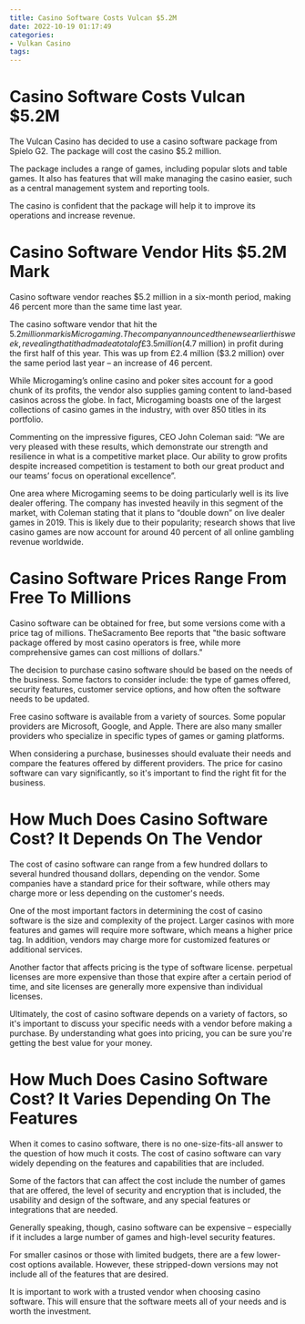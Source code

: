 ```yaml
---
title: Casino Software Costs Vulcan $5.2M
date: 2022-10-19 01:17:49
categories:
- Vulkan Casino
tags:
---
```



#  Casino Software Costs Vulcan $5.2M

The Vulcan Casino has decided to use a casino software package from Spielo G2. The package will cost the casino $5.2 million.

The package includes a range of games, including popular slots and table games. It also has features that will make managing the casino easier, such as a central management system and reporting tools.

The casino is confident that the package will help it to improve its operations and increase revenue.

#  Casino Software Vendor Hits $5.2M Mark

Casino software vendor reaches $5.2 million in a six-month period, making 46 percent more than the same time last year.

The casino software vendor that hit the $5.2 million mark is Microgaming. The company announced the news earlier this week, revealing that it had made a total of £3.5 million ($4.7 million) in profit during the first half of this year. This was up from £2.4 million ($3.2 million) over the same period last year – an increase of 46 percent.

While Microgaming’s online casino and poker sites account for a good chunk of its profits, the vendor also supplies gaming content to land-based casinos across the globe. In fact, Microgaming boasts one of the largest collections of casino games in the industry, with over 850 titles in its portfolio.

Commenting on the impressive figures, CEO John Coleman said: “We are very pleased with these results, which demonstrate our strength and resilience in what is a competitive market place. Our ability to grow profits despite increased competition is testament to both our great product and our teams’ focus on operational excellence”.

One area where Microgaming seems to be doing particularly well is its live dealer offering. The company has invested heavily in this segment of the market, with Coleman stating that it plans to “double down” on live dealer games in 2019. This is likely due to their popularity; research shows that live casino games are now account for around 40 percent of all online gambling revenue worldwide.

#  Casino Software Prices Range From Free To Millions

Casino software can be obtained for free, but some versions come with a price tag of millions. TheSacramento Bee reports that "the basic software package offered by most casino operators is free, while more comprehensive games can cost millions of dollars."

The decision to purchase casino software should be based on the needs of the business. Some factors to consider include: the type of games offered, security features, customer service options, and how often the software needs to be updated.

Free casino software is available from a variety of sources. Some popular providers are Microsoft, Google, and Apple. There are also many smaller providers who specialize in specific types of games or gaming platforms.

When considering a purchase, businesses should evaluate their needs and compare the features offered by different providers. The price for casino software can vary significantly, so it's important to find the right fit for the business.

#  How Much Does Casino Software Cost? It Depends On The Vendor

The cost of casino software can range from a few hundred dollars to several hundred thousand dollars, depending on the vendor. Some companies have a standard price for their software, while others may charge more or less depending on the customer's needs.

One of the most important factors in determining the cost of casino software is the size and complexity of the project. Larger casinos with more features and games will require more software, which means a higher price tag. In addition, vendors may charge more for customized features or additional services.

Another factor that affects pricing is the type of software license. perpetual licenses are more expensive than those that expire after a certain period of time, and site licenses are generally more expensive than individual licenses.

Ultimately, the cost of casino software depends on a variety of factors, so it's important to discuss your specific needs with a vendor before making a purchase. By understanding what goes into pricing, you can be sure you're getting the best value for your money.

#  How Much Does Casino Software Cost? It Varies Depending On The Features

When it comes to casino software, there is no one-size-fits-all answer to the question of how much it costs. The cost of casino software can vary widely depending on the features and capabilities that are included.

Some of the factors that can affect the cost include the number of games that are offered, the level of security and encryption that is included, the usability and design of the software, and any special features or integrations that are needed.

Generally speaking, though, casino software can be expensive – especially if it includes a large number of games and high-level security features.

For smaller casinos or those with limited budgets, there are a few lower-cost options available. However, these stripped-down versions may not include all of the features that are desired.

It is important to work with a trusted vendor when choosing casino software. This will ensure that the software meets all of your needs and is worth the investment.